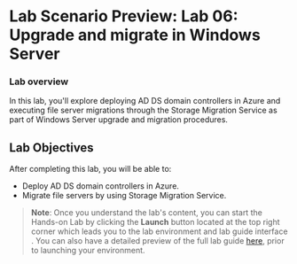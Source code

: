 # Lab Scenario Preview: Lab 06: Upgrade and migrate in Windows Server

### Lab overview

In this lab, you'll explore deploying AD DS domain controllers in Azure and executing file server migrations through the Storage Migration Service as part of Windows Server upgrade and migration procedures.

## Lab Objectives
  
After completing this lab, you will be able to:

  - Deploy AD DS domain controllers in Azure.
  - Migrate file servers by using Storage Migration Service.


   >**Note**: Once you understand the lab's content, you can start the Hands-on Lab by clicking the **Launch** button located at the top right corner which leads you to the lab environment and lab guide interface . You can also have a detailed preview of the full lab guide [here](https://experience.cloudlabs.ai/#/labguidepreview/), prior to launching your environment.

